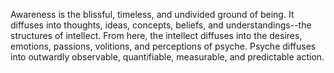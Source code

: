 Awareness is the blissful, timeless, and undivided ground of being. It diffuses into thoughts, ideas, concepts, beliefs, and understandings--the structures of intellect. From here, the intellect diffuses into the desires, emotions, passions, volitions, and perceptions of psyche. Psyche diffuses into outwardly observable, quantifiable, measurable, and predictable action.

